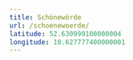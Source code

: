 ```yaml
---
title: Schönewörde
url: /schoenewoerde/
latitude: 52.630999100000004
longitude: 10.627777400000001
---
```

